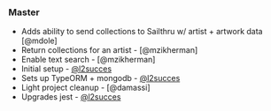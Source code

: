 ### Master

- Adds ability to send collections to Sailthru w/ artist + artwork data [@mdole]
- Return collections for an artist - [@mzikherman]
- Enable text search - [@mzikherman]
- Initial setup - [@l2succes]
- Sets up TypeORM + mongodb - [@l2succes]
- Light project cleanup - [@damassi]
- Upgrades jest - [@l2succes]

[@l2succes]: https://github.com/l2succes
